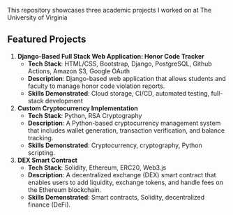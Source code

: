 This repository showcases three academic projects I worked on at The University of Virginia

## Featured Projects

1. **Django-Based Full Stack Web Application: Honor Code Tracker**
   - **Tech Stack**: HTML/CSS, Bootstrap, Django, PostgreSQL, Github Actions, Amazon S3, Google OAuth
   - **Description**: Django-based web application that allows students and faculty to manage honor code violation reports.
   - **Skills Demonstrated**: Cloud storage, CI/CD, automated testing, full-stack development
2. **Custom Cryptocurrency Implementation**
   - **Tech Stack**: Python, RSA Cryptography
   - **Description**: A Python-based cryptocurrency management system that includes wallet generation, transaction verification, and balance tracking.
   - **Skills Demonstrated**: Cryptocurrency, cryptography, Python scripting.
3. **DEX Smart Contract**
   - **Tech Stack**: Solidity, Ethereum, ERC20, Web3.js
   - **Description**: A decentralized exchange (DEX) smart contract that enables users to add liquidity, exchange tokens, and handle fees on the Ethereum blockchain.
   - **Skills Demonstrated**: Smart contracts, Solidity, decentralized finance (DeFi).



